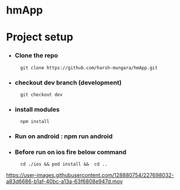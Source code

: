 # hmApp
# Project setup
- ### Clone the repo  
        git clone https://github.com/harsh-mungara/hmApp.git
- ### checkout dev branch (development)
        git checkout dev
- ### install modules
        npm install
- ### Run on android : npm run android
- ### Before run on ios fire below command
        cd ./ios && pod install &&  cd ..


https://user-images.githubusercontent.com/128880754/227698032-a83d6686-b1af-40bc-a13a-63f6808e947d.mov

